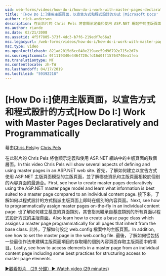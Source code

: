```yaml
---
uid: web-forms/videos/how-do-i/how-do-i-work-with-master-pages-declaratively-and-programmatically
title: '[How Do i:]使用主版頁面，以宣告方式和程式設計的方式 |Microsoft Docs'
author: rick-anderson
description: 在此影片的 Chris Pels 將會顯示定義和使用 ASP.NET 網站中的主版頁面的數個層面。 首先，請參閱如何建立主版頁面 declarati...
ms.author: riande
ms.date: 02/21/2008
ms.assetid: 4f5f7805-373f-4dc3-b7f6-219edf7e66a3
msc.legacyurl: /web-forms/videos/how-do-i/how-do-i-work-with-master-pages-declaratively-and-programmatically
msc.type: video
ms.openlocfilehash: 821ad2015d6cc040e219aec59d96792e715e2d7b
ms.sourcegitcommit: 0f1119340e4464720cfd16d0ff15764746ea1fea
ms.translationtype: MT
ms.contentlocale: zh-TW
ms.lasthandoff: 04/17/2019
ms.locfileid: "59392218"
---
```

# <a name="how-do-i-work-with-master-pages-declaratively-and-programmatically"></a><span data-ttu-id="9a234-104">[How Do i:]使用主版頁面，以宣告方式和程式設計的方式</span><span class="sxs-lookup"><span data-stu-id="9a234-104">[How Do I:] Work with Master Pages Declaratively and Programmatically</span></span>

<span data-ttu-id="9a234-105">藉由[Chris Pels](https://twitter.com/chrispels)</span><span class="sxs-lookup"><span data-stu-id="9a234-105">by [Chris Pels](https://twitter.com/chrispels)</span></span>

<span data-ttu-id="9a234-106">在此影片的 Chris Pels 將會顯示定義和使用 ASP.NET 網站中的主版頁面的數個層面。</span><span class="sxs-lookup"><span data-stu-id="9a234-106">In this video Chris Pels will show several aspects of defining and using master pages in an ASP.NET web site.</span></span> <span data-ttu-id="9a234-107">首先，了解如何建立以宣告方式使用 ASP.NET 主版頁面模型的主版頁面，並了解哪些資訊和主版頁面相較於個別的內容頁面的最適合。</span><span class="sxs-lookup"><span data-stu-id="9a234-107">First, see how to create master pages declaratively using the ASP.NET master page model and learn what information is best suited to a master page compared to an individual content page.</span></span> <span data-ttu-id="9a234-108">接下來，了解如何以程式設計的方式指派主版頁面上即時在個別的內容頁面。</span><span class="sxs-lookup"><span data-stu-id="9a234-108">Next, see how to programmatically assign master pages on-the-fly in an individual content page.</span></span> <span data-ttu-id="9a234-109">也了解如何建立基底的頁面類別，其會指派繼承自基底類別的所有頁面以程式設計方式的主版頁面。</span><span class="sxs-lookup"><span data-stu-id="9a234-109">Also learn how to create a base page class which assigns a master page programmatically for all pages that inherit from the base class.</span></span> <span data-ttu-id="9a234-110">此外，了解如何設定 web.config 檔案中的主版頁面。</span><span class="sxs-lookup"><span data-stu-id="9a234-110">In addition, see how to set the master page in the web.config file.</span></span> <span data-ttu-id="9a234-111">最後，了解如何從包括一些最佳作法來建構主版頁面項目的存取權的個別內容頁面存取主版頁面中的項目。</span><span class="sxs-lookup"><span data-stu-id="9a234-111">Lastly, see how to access elements in a master page from an individual content page including some best practices for structuring access to master page elements.</span></span>

[<span data-ttu-id="9a234-112">&#9654;觀看影片 （29 分鐘）</span><span class="sxs-lookup"><span data-stu-id="9a234-112">&#9654; Watch video (29 minutes)</span></span>](https://channel9.msdn.com/Blogs/ASP-NET-Site-Videos/how-do-i-work-with-master-pages-declaratively-and-programmatically)
